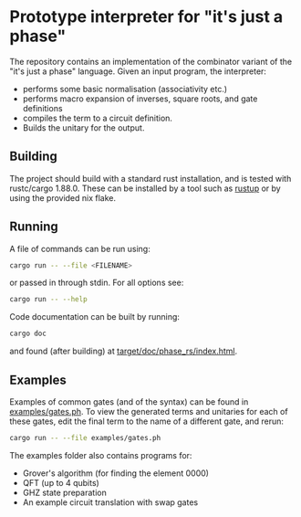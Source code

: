 # Prototype interpreter for "it's just a phase"

The repository contains an implementation of the combinator variant of the "it's just a phase" language.
Given an input program, the interpreter:
- performs some basic normalisation (associativity etc.)
- performs macro expansion of inverses, square roots, and gate definitions
- compiles the term to a circuit definition.
- Builds the unitary for the output.

## Building

The project should build with a standard rust installation, and is tested with rustc/cargo 1.88.0.
These can be installed by a tool such as [rustup](https://rustup.rs/) or by using the provided nix flake.

## Running

A file of commands can be run using:

```bash
cargo run -- --file <FILENAME>
```

or passed in through stdin. For all options see:
```bash
cargo run -- --help
```

Code documentation can be built by running:
```bash
cargo doc
```
and found (after building) at [target/doc/phase_rs/index.html](target/doc/phase_rs/index.html).

## Examples

Examples of common gates (and of the syntax) can be found in [examples/gates.ph](examples/gates.ph). To view the generated terms and unitaries for each of these gates, edit the final term to the name of a different gate, and rerun:
```bash
cargo run -- --file examples/gates.ph
```
The examples folder also contains programs for:
- Grover's algorithm (for finding the element 0000)
- QFT (up to 4 qubits)
- GHZ state preparation
- An example circuit translation with swap gates
